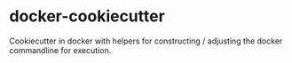 # docker-cookiecutter
Cookiecutter in docker with helpers for constructing / adjusting the docker commandline for execution.
